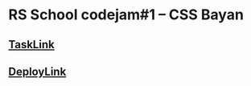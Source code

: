 # RS School codejam#1 – CSS Bayan
## [TaskLink](https://github.com/DrDiman/CSS-Bayan-task)
## [DeployLink](https://chinchopp.github.io/cssBayan/cssBayan/index.html)